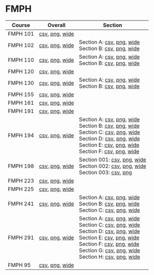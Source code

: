 # FMPH

| Course | Overall | Section |
| ------ | ------- | ------- |
| FMPH 101 | [csv](https://github.com/UCSD-Historical-Enrollment-Data/2024Spring/blob/main/overall/FMPH%20101.csv), [png](https://raw.githubusercontent.com/UCSD-Historical-Enrollment-Data/2024Spring/main/plot_overall/FMPH%20101.png), [wide](https://raw.githubusercontent.com/UCSD-Historical-Enrollment-Data/2024Spring/main/plot_overall_wide/FMPH%20101.png) |  |
| FMPH 102 | [csv](https://github.com/UCSD-Historical-Enrollment-Data/2024Spring/blob/main/overall/FMPH%20102.csv), [png](https://raw.githubusercontent.com/UCSD-Historical-Enrollment-Data/2024Spring/main/plot_overall/FMPH%20102.png), [wide](https://raw.githubusercontent.com/UCSD-Historical-Enrollment-Data/2024Spring/main/plot_overall_wide/FMPH%20102.png) | Section A: [csv](https://github.com/UCSD-Historical-Enrollment-Data/2024Spring/blob/main/section/FMPH%20102_A.csv), [png](https://raw.githubusercontent.com/UCSD-Historical-Enrollment-Data/2024Spring/main/plot_section/FMPH%20102_A.png), [wide](https://raw.githubusercontent.com/UCSD-Historical-Enrollment-Data/2024Spring/main/plot_section_wide/FMPH%20102_A.png)<br>Section B: [csv](https://github.com/UCSD-Historical-Enrollment-Data/2024Spring/blob/main/section/FMPH%20102_B.csv), [png](https://raw.githubusercontent.com/UCSD-Historical-Enrollment-Data/2024Spring/main/plot_section/FMPH%20102_B.png), [wide](https://raw.githubusercontent.com/UCSD-Historical-Enrollment-Data/2024Spring/main/plot_section_wide/FMPH%20102_B.png) |
| FMPH 110 | [csv](https://github.com/UCSD-Historical-Enrollment-Data/2024Spring/blob/main/overall/FMPH%20110.csv), [png](https://raw.githubusercontent.com/UCSD-Historical-Enrollment-Data/2024Spring/main/plot_overall/FMPH%20110.png), [wide](https://raw.githubusercontent.com/UCSD-Historical-Enrollment-Data/2024Spring/main/plot_overall_wide/FMPH%20110.png) | Section A: [csv](https://github.com/UCSD-Historical-Enrollment-Data/2024Spring/blob/main/section/FMPH%20110_A.csv), [png](https://raw.githubusercontent.com/UCSD-Historical-Enrollment-Data/2024Spring/main/plot_section/FMPH%20110_A.png), [wide](https://raw.githubusercontent.com/UCSD-Historical-Enrollment-Data/2024Spring/main/plot_section_wide/FMPH%20110_A.png)<br>Section B: [csv](https://github.com/UCSD-Historical-Enrollment-Data/2024Spring/blob/main/section/FMPH%20110_B.csv), [png](https://raw.githubusercontent.com/UCSD-Historical-Enrollment-Data/2024Spring/main/plot_section/FMPH%20110_B.png), [wide](https://raw.githubusercontent.com/UCSD-Historical-Enrollment-Data/2024Spring/main/plot_section_wide/FMPH%20110_B.png) |
| FMPH 120 | [csv](https://github.com/UCSD-Historical-Enrollment-Data/2024Spring/blob/main/overall/FMPH%20120.csv), [png](https://raw.githubusercontent.com/UCSD-Historical-Enrollment-Data/2024Spring/main/plot_overall/FMPH%20120.png), [wide](https://raw.githubusercontent.com/UCSD-Historical-Enrollment-Data/2024Spring/main/plot_overall_wide/FMPH%20120.png) |  |
| FMPH 130 | [csv](https://github.com/UCSD-Historical-Enrollment-Data/2024Spring/blob/main/overall/FMPH%20130.csv), [png](https://raw.githubusercontent.com/UCSD-Historical-Enrollment-Data/2024Spring/main/plot_overall/FMPH%20130.png), [wide](https://raw.githubusercontent.com/UCSD-Historical-Enrollment-Data/2024Spring/main/plot_overall_wide/FMPH%20130.png) | Section A: [csv](https://github.com/UCSD-Historical-Enrollment-Data/2024Spring/blob/main/section/FMPH%20130_A.csv), [png](https://raw.githubusercontent.com/UCSD-Historical-Enrollment-Data/2024Spring/main/plot_section/FMPH%20130_A.png), [wide](https://raw.githubusercontent.com/UCSD-Historical-Enrollment-Data/2024Spring/main/plot_section_wide/FMPH%20130_A.png)<br>Section B: [csv](https://github.com/UCSD-Historical-Enrollment-Data/2024Spring/blob/main/section/FMPH%20130_B.csv), [png](https://raw.githubusercontent.com/UCSD-Historical-Enrollment-Data/2024Spring/main/plot_section/FMPH%20130_B.png), [wide](https://raw.githubusercontent.com/UCSD-Historical-Enrollment-Data/2024Spring/main/plot_section_wide/FMPH%20130_B.png) |
| FMPH 155 | [csv](https://github.com/UCSD-Historical-Enrollment-Data/2024Spring/blob/main/overall/FMPH%20155.csv), [png](https://raw.githubusercontent.com/UCSD-Historical-Enrollment-Data/2024Spring/main/plot_overall/FMPH%20155.png), [wide](https://raw.githubusercontent.com/UCSD-Historical-Enrollment-Data/2024Spring/main/plot_overall_wide/FMPH%20155.png) |  |
| FMPH 161 | [csv](https://github.com/UCSD-Historical-Enrollment-Data/2024Spring/blob/main/overall/FMPH%20161.csv), [png](https://raw.githubusercontent.com/UCSD-Historical-Enrollment-Data/2024Spring/main/plot_overall/FMPH%20161.png), [wide](https://raw.githubusercontent.com/UCSD-Historical-Enrollment-Data/2024Spring/main/plot_overall_wide/FMPH%20161.png) |  |
| FMPH 191 | [csv](https://github.com/UCSD-Historical-Enrollment-Data/2024Spring/blob/main/overall/FMPH%20191.csv), [png](https://raw.githubusercontent.com/UCSD-Historical-Enrollment-Data/2024Spring/main/plot_overall/FMPH%20191.png), [wide](https://raw.githubusercontent.com/UCSD-Historical-Enrollment-Data/2024Spring/main/plot_overall_wide/FMPH%20191.png) |  |
| FMPH 194 | [csv](https://github.com/UCSD-Historical-Enrollment-Data/2024Spring/blob/main/overall/FMPH%20194.csv), [png](https://raw.githubusercontent.com/UCSD-Historical-Enrollment-Data/2024Spring/main/plot_overall/FMPH%20194.png), [wide](https://raw.githubusercontent.com/UCSD-Historical-Enrollment-Data/2024Spring/main/plot_overall_wide/FMPH%20194.png) | Section A: [csv](https://github.com/UCSD-Historical-Enrollment-Data/2024Spring/blob/main/section/FMPH%20194_A.csv), [png](https://raw.githubusercontent.com/UCSD-Historical-Enrollment-Data/2024Spring/main/plot_section/FMPH%20194_A.png), [wide](https://raw.githubusercontent.com/UCSD-Historical-Enrollment-Data/2024Spring/main/plot_section_wide/FMPH%20194_A.png)<br>Section B: [csv](https://github.com/UCSD-Historical-Enrollment-Data/2024Spring/blob/main/section/FMPH%20194_B.csv), [png](https://raw.githubusercontent.com/UCSD-Historical-Enrollment-Data/2024Spring/main/plot_section/FMPH%20194_B.png), [wide](https://raw.githubusercontent.com/UCSD-Historical-Enrollment-Data/2024Spring/main/plot_section_wide/FMPH%20194_B.png)<br>Section C: [csv](https://github.com/UCSD-Historical-Enrollment-Data/2024Spring/blob/main/section/FMPH%20194_C.csv), [png](https://raw.githubusercontent.com/UCSD-Historical-Enrollment-Data/2024Spring/main/plot_section/FMPH%20194_C.png), [wide](https://raw.githubusercontent.com/UCSD-Historical-Enrollment-Data/2024Spring/main/plot_section_wide/FMPH%20194_C.png)<br>Section D: [csv](https://github.com/UCSD-Historical-Enrollment-Data/2024Spring/blob/main/section/FMPH%20194_D.csv), [png](https://raw.githubusercontent.com/UCSD-Historical-Enrollment-Data/2024Spring/main/plot_section/FMPH%20194_D.png), [wide](https://raw.githubusercontent.com/UCSD-Historical-Enrollment-Data/2024Spring/main/plot_section_wide/FMPH%20194_D.png)<br>Section E: [csv](https://github.com/UCSD-Historical-Enrollment-Data/2024Spring/blob/main/section/FMPH%20194_E.csv), [png](https://raw.githubusercontent.com/UCSD-Historical-Enrollment-Data/2024Spring/main/plot_section/FMPH%20194_E.png), [wide](https://raw.githubusercontent.com/UCSD-Historical-Enrollment-Data/2024Spring/main/plot_section_wide/FMPH%20194_E.png)<br>Section F: [csv](https://github.com/UCSD-Historical-Enrollment-Data/2024Spring/blob/main/section/FMPH%20194_F.csv), [png](https://raw.githubusercontent.com/UCSD-Historical-Enrollment-Data/2024Spring/main/plot_section/FMPH%20194_F.png), [wide](https://raw.githubusercontent.com/UCSD-Historical-Enrollment-Data/2024Spring/main/plot_section_wide/FMPH%20194_F.png) |
| FMPH 198 | [csv](https://github.com/UCSD-Historical-Enrollment-Data/2024Spring/blob/main/overall/FMPH%20198.csv), [png](https://raw.githubusercontent.com/UCSD-Historical-Enrollment-Data/2024Spring/main/plot_overall/FMPH%20198.png), [wide](https://raw.githubusercontent.com/UCSD-Historical-Enrollment-Data/2024Spring/main/plot_overall_wide/FMPH%20198.png) | Section 001: [csv](https://github.com/UCSD-Historical-Enrollment-Data/2024Spring/blob/main/section/FMPH%20198_001.csv), [png](https://raw.githubusercontent.com/UCSD-Historical-Enrollment-Data/2024Spring/main/plot_section/FMPH%20198_001.png), [wide](https://raw.githubusercontent.com/UCSD-Historical-Enrollment-Data/2024Spring/main/plot_section_wide/FMPH%20198_001.png)<br>Section 002: [csv](https://github.com/UCSD-Historical-Enrollment-Data/2024Spring/blob/main/section/FMPH%20198_002.csv), [png](https://raw.githubusercontent.com/UCSD-Historical-Enrollment-Data/2024Spring/main/plot_section/FMPH%20198_002.png), [wide](https://raw.githubusercontent.com/UCSD-Historical-Enrollment-Data/2024Spring/main/plot_section_wide/FMPH%20198_002.png)<br>Section 003: [csv](https://github.com/UCSD-Historical-Enrollment-Data/2024Spring/blob/main/section/FMPH%20198_003.csv), [png](https://raw.githubusercontent.com/UCSD-Historical-Enrollment-Data/2024Spring/main/plot_section/FMPH%20198_003.png) |
| FMPH 223 | [csv](https://github.com/UCSD-Historical-Enrollment-Data/2024Spring/blob/main/overall/FMPH%20223.csv), [png](https://raw.githubusercontent.com/UCSD-Historical-Enrollment-Data/2024Spring/main/plot_overall/FMPH%20223.png), [wide](https://raw.githubusercontent.com/UCSD-Historical-Enrollment-Data/2024Spring/main/plot_overall_wide/FMPH%20223.png) |  |
| FMPH 225 | [csv](https://github.com/UCSD-Historical-Enrollment-Data/2024Spring/blob/main/overall/FMPH%20225.csv), [png](https://raw.githubusercontent.com/UCSD-Historical-Enrollment-Data/2024Spring/main/plot_overall/FMPH%20225.png), [wide](https://raw.githubusercontent.com/UCSD-Historical-Enrollment-Data/2024Spring/main/plot_overall_wide/FMPH%20225.png) |  |
| FMPH 241 | [csv](https://github.com/UCSD-Historical-Enrollment-Data/2024Spring/blob/main/overall/FMPH%20241.csv), [png](https://raw.githubusercontent.com/UCSD-Historical-Enrollment-Data/2024Spring/main/plot_overall/FMPH%20241.png), [wide](https://raw.githubusercontent.com/UCSD-Historical-Enrollment-Data/2024Spring/main/plot_overall_wide/FMPH%20241.png) | Section A: [csv](https://github.com/UCSD-Historical-Enrollment-Data/2024Spring/blob/main/section/FMPH%20241_A.csv), [png](https://raw.githubusercontent.com/UCSD-Historical-Enrollment-Data/2024Spring/main/plot_section/FMPH%20241_A.png), [wide](https://raw.githubusercontent.com/UCSD-Historical-Enrollment-Data/2024Spring/main/plot_section_wide/FMPH%20241_A.png)<br>Section B: [csv](https://github.com/UCSD-Historical-Enrollment-Data/2024Spring/blob/main/section/FMPH%20241_B.csv), [png](https://raw.githubusercontent.com/UCSD-Historical-Enrollment-Data/2024Spring/main/plot_section/FMPH%20241_B.png), [wide](https://raw.githubusercontent.com/UCSD-Historical-Enrollment-Data/2024Spring/main/plot_section_wide/FMPH%20241_B.png)<br>Section C: [csv](https://github.com/UCSD-Historical-Enrollment-Data/2024Spring/blob/main/section/FMPH%20241_C.csv), [png](https://raw.githubusercontent.com/UCSD-Historical-Enrollment-Data/2024Spring/main/plot_section/FMPH%20241_C.png), [wide](https://raw.githubusercontent.com/UCSD-Historical-Enrollment-Data/2024Spring/main/plot_section_wide/FMPH%20241_C.png) |
| FMPH 291 | [csv](https://github.com/UCSD-Historical-Enrollment-Data/2024Spring/blob/main/overall/FMPH%20291.csv), [png](https://raw.githubusercontent.com/UCSD-Historical-Enrollment-Data/2024Spring/main/plot_overall/FMPH%20291.png), [wide](https://raw.githubusercontent.com/UCSD-Historical-Enrollment-Data/2024Spring/main/plot_overall_wide/FMPH%20291.png) | Section A: [csv](https://github.com/UCSD-Historical-Enrollment-Data/2024Spring/blob/main/section/FMPH%20291_A.csv), [png](https://raw.githubusercontent.com/UCSD-Historical-Enrollment-Data/2024Spring/main/plot_section/FMPH%20291_A.png), [wide](https://raw.githubusercontent.com/UCSD-Historical-Enrollment-Data/2024Spring/main/plot_section_wide/FMPH%20291_A.png)<br>Section C: [csv](https://github.com/UCSD-Historical-Enrollment-Data/2024Spring/blob/main/section/FMPH%20291_C.csv), [png](https://raw.githubusercontent.com/UCSD-Historical-Enrollment-Data/2024Spring/main/plot_section/FMPH%20291_C.png), [wide](https://raw.githubusercontent.com/UCSD-Historical-Enrollment-Data/2024Spring/main/plot_section_wide/FMPH%20291_C.png)<br>Section D: [csv](https://github.com/UCSD-Historical-Enrollment-Data/2024Spring/blob/main/section/FMPH%20291_D.csv), [png](https://raw.githubusercontent.com/UCSD-Historical-Enrollment-Data/2024Spring/main/plot_section/FMPH%20291_D.png), [wide](https://raw.githubusercontent.com/UCSD-Historical-Enrollment-Data/2024Spring/main/plot_section_wide/FMPH%20291_D.png)<br>Section E: [csv](https://github.com/UCSD-Historical-Enrollment-Data/2024Spring/blob/main/section/FMPH%20291_E.csv), [png](https://raw.githubusercontent.com/UCSD-Historical-Enrollment-Data/2024Spring/main/plot_section/FMPH%20291_E.png), [wide](https://raw.githubusercontent.com/UCSD-Historical-Enrollment-Data/2024Spring/main/plot_section_wide/FMPH%20291_E.png)<br>Section F: [csv](https://github.com/UCSD-Historical-Enrollment-Data/2024Spring/blob/main/section/FMPH%20291_F.csv), [png](https://raw.githubusercontent.com/UCSD-Historical-Enrollment-Data/2024Spring/main/plot_section/FMPH%20291_F.png), [wide](https://raw.githubusercontent.com/UCSD-Historical-Enrollment-Data/2024Spring/main/plot_section_wide/FMPH%20291_F.png)<br>Section G: [csv](https://github.com/UCSD-Historical-Enrollment-Data/2024Spring/blob/main/section/FMPH%20291_G.csv), [png](https://raw.githubusercontent.com/UCSD-Historical-Enrollment-Data/2024Spring/main/plot_section/FMPH%20291_G.png), [wide](https://raw.githubusercontent.com/UCSD-Historical-Enrollment-Data/2024Spring/main/plot_section_wide/FMPH%20291_G.png)<br>Section H: [csv](https://github.com/UCSD-Historical-Enrollment-Data/2024Spring/blob/main/section/FMPH%20291_H.csv), [png](https://raw.githubusercontent.com/UCSD-Historical-Enrollment-Data/2024Spring/main/plot_section/FMPH%20291_H.png), [wide](https://raw.githubusercontent.com/UCSD-Historical-Enrollment-Data/2024Spring/main/plot_section_wide/FMPH%20291_H.png) |
| FMPH 95 | [csv](https://github.com/UCSD-Historical-Enrollment-Data/2024Spring/blob/main/overall/FMPH%2095.csv), [png](https://raw.githubusercontent.com/UCSD-Historical-Enrollment-Data/2024Spring/main/plot_overall/FMPH%2095.png), [wide](https://raw.githubusercontent.com/UCSD-Historical-Enrollment-Data/2024Spring/main/plot_overall_wide/FMPH%2095.png) |  |
